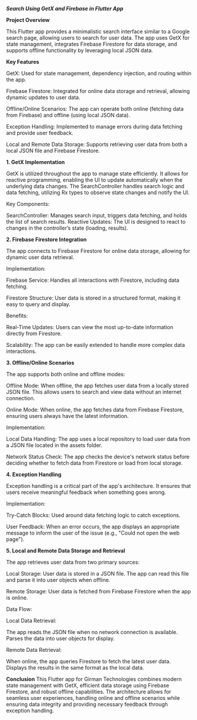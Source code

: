 ***Search Using GetX and Firebase in Flutter App***

**Project Overview**

This Flutter app provides a minimalistic search interface similar to a Google search page, allowing users to search for user data. The app uses GetX for state management, integrates Firebase Firestore for data storage, and supports offline functionality by leveraging local JSON data.



**Key Features**

GetX: Used for state management, dependency injection, and routing within the app.

Firebase Firestore: Integrated for online data storage and retrieval, allowing dynamic updates to user data.

Offline/Online Scenarios: The app can operate both online (fetching data from Firebase) and offline (using local JSON data).

Exception Handling: Implemented to manage errors during data fetching and provide user feedback.

Local and Remote Data Storage: Supports retrieving user data from both a local JSON file and Firebase Firestore.



**1. GetX Implementation**
   
GetX is utilized throughout the app to manage state efficiently. It allows for reactive programming, enabling the UI to update automatically when the underlying data changes. The SearchController handles search logic and data fetching, utilizing Rx types to observe state changes and notify the UI.

Key Components:

SearchController: Manages search input, triggers data fetching, and holds the list of search results.
Reactive Updates: The UI is designed to react to changes in the controller’s state (loading, results).



**2. Firebase Firestore Integration**
   
The app connects to Firebase Firestore for online data storage, allowing for dynamic user data retrieval.

Implementation:

Firebase Service: Handles all interactions with Firestore, including data fetching.

Firestore Structure: User data is stored in a structured format, making it easy to query and display.

Benefits:

Real-Time Updates: Users can view the most up-to-date information directly from Firestore.

Scalability: The app can be easily extended to handle more complex data interactions.



**3. Offline/Online Scenarios**

The app supports both online and offline modes:

Offline Mode: When offline, the app fetches user data from a locally stored JSON file. This allows users to search and view data without an internet connection.

Online Mode: When online, the app fetches data from Firebase Firestore, ensuring users always have the latest information.

Implementation:

Local Data Handling: The app uses a local repository to load user data from a JSON file located in the assets folder.

Network Status Check: The app checks the device's network status before deciding whether to fetch data from Firestore or load from local storage.



**4. Exception Handling**

Exception handling is a critical part of the app's architecture. It ensures that users receive meaningful feedback when something goes wrong.

Implementation:

Try-Catch Blocks: Used around data fetching logic to catch exceptions.

User Feedback: When an error occurs, the app displays an appropriate message to inform the user of the issue (e.g., "Could not open the web page").



**5. Local and Remote Data Storage and Retrieval**

The app retrieves user data from two primary sources:

Local Storage: User data is stored in a JSON file. The app can read this file and parse it into user objects when offline.

Remote Storage: User data is fetched from Firebase Firestore when the app is online.

Data Flow:

Local Data Retrieval:

The app reads the JSON file when no network connection is available.
Parses the data into user objects for display.

Remote Data Retrieval:

When online, the app queries Firestore to fetch the latest user data.
Displays the results in the same format as the local data.



**Conclusion**
This Flutter app for Girman Technologies combines modern state management with GetX, efficient data storage using Firebase Firestore, and robust offline capabilities. The architecture allows for seamless user experiences, handling online and offline scenarios while ensuring data integrity and providing necessary feedback through exception handling.
